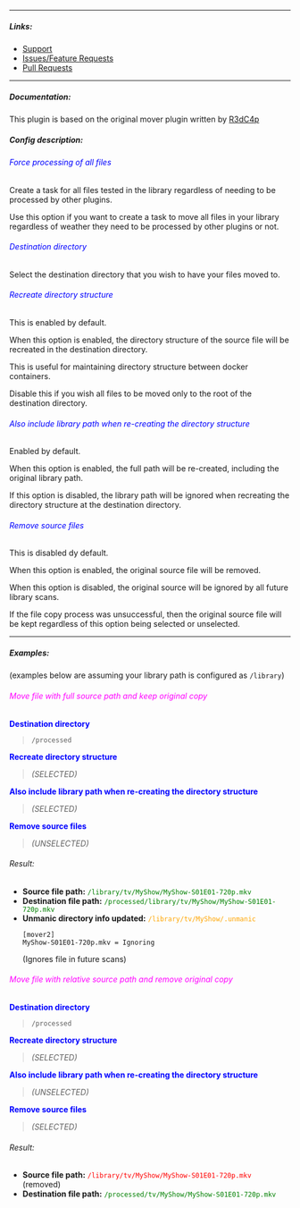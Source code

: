 
---

##### Links:

- [Support](https://unmanic.app/discord)
- [Issues/Feature Requests](https://github.com/Unmanic/plugin.normalise_aac/issues)
- [Pull Requests](https://github.com/Unmanic/plugin.normalise_aac/pulls)

---

##### Documentation:

This plugin is based on the original mover plugin written by [R3dC4p](https://github.com/R3dC4p)


##### Config description:

###### <span style="color:blue">Force processing of all files</span>
Create a task for all files tested in the library regardless of needing to be processed by other plugins.

Use this option if you want to create a task to move all files in your library regardless of weather they need to be processed by other plugins or not.

###### <span style="color:blue">Destination directory</span>
Select the destination directory that you wish to have your files moved to.

###### <span style="color:blue">Recreate directory structure</span>
This is enabled by default.

When this option is enabled, the directory structure of the source file will be recreated in the destination directory.

This is useful for maintaining directory structure between docker containers.

Disable this if you wish all files to be moved only to the root of the destination directory.

###### <span style="color:blue">Also include library path when re-creating the directory structure</span>
Enabled by default.

When this option is enabled, the full path will be re-created, including the original library path.

If this option is disabled, the library path will be ignored when recreating the directory structure at the destination directory.

###### <span style="color:blue">Remove source files</span>
This is disabled dy default.

When this option is enabled, the original source file will be removed.

When this option is disabled, the original source will be ignored by all future library scans.

If the file copy process was unsuccessful, then the original source file will be kept regardless of this option being selected or unselected.

---

##### Examples:
(examples below are assuming your library path is configured as `/library`)

###### <span style="color:magenta">Move file with full source path and keep original copy</span>
**<span style="color:blue">Destination directory</span>**
> `/processed`

**<span style="color:blue">Recreate directory structure</span>**
> *(SELECTED)*

**<span style="color:blue">Also include library path when re-creating the directory structure</span>**
> *(SELECTED)*

**<span style="color:blue">Remove source files</span>**
> *(UNSELECTED)*

###### Result:
- **Source file path:** <span style="color:green">`/library/tv/MyShow/MyShow-S01E01-720p.mkv`</span>
- **Destination file path:** <span style="color:green">`/processed/library/tv/MyShow/MyShow-S01E01-720p.mkv`</span>
- **Unmanic directory info updated:** <span style="color:orange">`/library/tv/MyShow/.unmanic`</span>
    ```
    [mover2]
    MyShow-S01E01-720p.mkv = Ignoring
    ```
    (Ignores file in future scans)

###### <span style="color:magenta">Move file with relative source path and remove original copy</span>
**<span style="color:blue">Destination directory</span>**
> `/processed`

**<span style="color:blue">Recreate directory structure</span>**
> *(SELECTED)*

**<span style="color:blue">Also include library path when re-creating the directory structure</span>**
> *(UNSELECTED)*

**<span style="color:blue">Remove source files</span>**
> *(SELECTED)*

###### Result:
- **Source file path:** <span style="color:red">`/library/tv/MyShow/MyShow-S01E01-720p.mkv`</span> (removed)
- **Destination file path:** <span style="color:green">`/processed/tv/MyShow/MyShow-S01E01-720p.mkv`</span>
